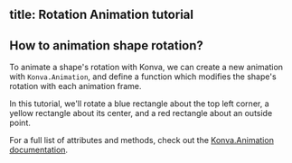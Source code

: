 title: Rotation Animation tutorial
---

## How to animation shape rotation?

To animate a shape's rotation with Konva, we can create a new animation with
`Konva.Animation`, and define a function which modifies the shape's rotation with each animation frame.

In this tutorial, we'll rotate a blue rectangle about the top left corner,
a yellow rectangle about its center, and a red rectangle about an outside point.

For a full list of attributes and methods, check out the [Konva.Animation documentation](/api/Konva.Animation.html).

<!-- {% iframe /downloads/code/animations/Rotation.html %} -->

<!-- {% include_code Konva Rotation Animation Demo animations/Rotation.html %} -->
